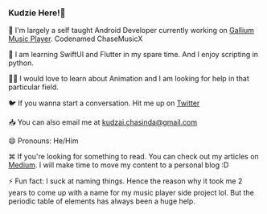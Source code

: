 ### Kudzie Here!👋

📝 I'm largely a self taught Android Developer currently working on [Gallium Music Player](https://github.com/KudzieChase/ChaseMusicX). Codenamed ChaseMusicX 

📖 I am learning SwiftUI and Flutter in my spare time. And I enjoy scripting in python.

✍🏾 I would love to learn about Animation and I am looking for help in that particular field.

🐦 If you wanna start a conversation. Hit me up on [Twitter](https://twitter.com/KudzieChase)

📥 You can also email me at kudzai.chasinda@gmail.com

😄 Pronouns: He/Him

⌘ If you're looking for something to read. You can check out my articles on [Medium](https://medium.com/@KudzieChase). I will make time to move my content to a personal blog :D
 
⚡️ Fun fact: I suck at naming things. Hence the reason why it took me 2 years to come up with a name for my music player side project lol. But the periodic table of elements has always been a huge help.
